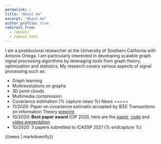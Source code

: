 ```yaml
---
permalink: /
title: "About me"
excerpt: "About me"
author_profile: true
redirect_from: 
  - /about/
  - /about.html
---
```


I am a postdoctoral researcher at the University of Southern California with Antonio Ortega. 
I am particularly interested in developing scalable graph signal processing algorithms by leveraging tools from graph theory, optimization and statistics.
My research  covers various aspects of  signal processing such as:

* Graph learning
* Multiresolutions on graphs
* 3D point clouds
* Multimedia compression
* Covariance estimation
{% capture news %}
News 
===== 
* 11/2020: Paper on covariance estimatin accepted by IEEE Transactions on Information Theory [preprint](https://arxiv.org/abs/1910.00667)
* 10/2020: **Best paper award** ICIP 2020, here are the  [paper](https://arxiv.org/abs/2003.01866), [code](https://github.com/STAC-USC/RA-GFT) and  [video presentation](https://www.youtube.com/watch?v=1veeyLxpDrM&ab_channel=epc_research)
* 10/2020: 3 papers submitted to ICASSP 2021 
{% endcapture %}
<div class="notice--success">{{news | markdownify}}</div>
